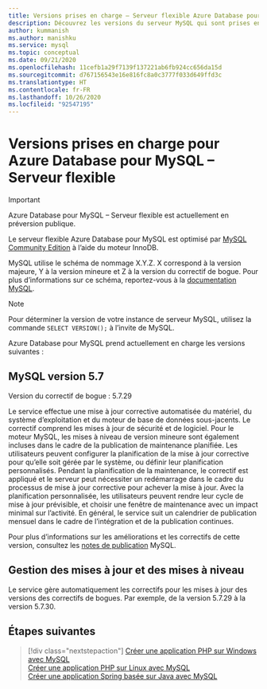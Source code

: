 ```yaml
---
title: Versions prises en charge – Serveur flexible Azure Database pour MySQL
description: Découvrez les versions du serveur MySQL qui sont prises en charge dans le serveur flexible Azure Database pour MySQL
author: kummanish
ms.author: manishku
ms.service: mysql
ms.topic: conceptual
ms.date: 09/21/2020
ms.openlocfilehash: 11cefb1a29f7139f137221ab6fb924cc656da15d
ms.sourcegitcommit: d767156543e16e816fc8a0c3777f033d649ffd3c
ms.translationtype: HT
ms.contentlocale: fr-FR
ms.lasthandoff: 10/26/2020
ms.locfileid: "92547195"
---
```

# <a name="supported-versions-for-azure-database-for-mysql---flexible-server"></a>Versions prises en charge pour Azure Database pour MySQL – Serveur flexible


> [!IMPORTANT]
> Azure Database pour MySQL – Serveur flexible est actuellement en préversion publique.


Le serveur flexible Azure Database pour MySQL est optimisé par [MySQL Community Edition](https://www.mysql.com/products/community/) à l’aide du moteur InnoDB.

MySQL utilise le schéma de nommage X.Y.Z. X correspond à la version majeure, Y à la version mineure et Z à la version du correctif de bogue. Pour plus d’informations sur ce schéma, reportez-vous à la [documentation MySQL](https://dev.mysql.com/doc/refman/5.7/en/which-version.html).

> [!NOTE]
> Pour déterminer la version de votre instance de serveur MySQL, utilisez la commande `SELECT VERSION();` à l’invite de MySQL.

Azure Database pour MySQL prend actuellement en charge les versions suivantes :

## <a name="mysql-version-57"></a>MySQL version 5.7

Version du correctif de bogue : 5.7.29

Le service effectue une mise à jour corrective automatisée du matériel, du système d’exploitation et du moteur de base de données sous-jacents. Le correctif comprend les mises à jour de sécurité et de logiciel. Pour le moteur MySQL, les mises à niveau de version mineure sont également incluses dans le cadre de la publication de maintenance planifiée. Les utilisateurs peuvent configurer la planification de la mise à jour corrective pour qu’elle soit gérée par le système, ou définir leur planification personnalisés. Pendant la planification de la maintenance, le correctif est appliqué et le serveur peut nécessiter un redémarrage dans le cadre du processus de mise à jour corrective pour achever la mise à jour. Avec la planification personnalisée, les utilisateurs peuvent rendre leur cycle de mise à jour prévisible, et choisir une fenêtre de maintenance avec un impact minimal sur l’activité. En général, le service suit un calendrier de publication mensuel dans le cadre de l’intégration et de la publication continues.

Pour plus d’informations sur les améliorations et les correctifs de cette version, consultez les [notes de publication](https://dev.mysql.com/doc/relnotes/mysql/5.7/en/news-5-7-29.html) MySQL.

## <a name="managing-updates-and-upgrades"></a>Gestion des mises à jour et des mises à niveau
Le service gère automatiquement les correctifs pour les mises à jour des versions des correctifs de bogues. Par exemple, de la version 5.7.29 à la version 5.7.30.

## <a name="next-steps"></a>Étapes suivantes

> [!div class="nextstepaction"]
>[Créer une application PHP sur Windows avec MySQL](../../app-service/tutorial-php-mysql-app.md)<br/>
>[Créer une application PHP sur Linux avec MySQL](../../app-service/tutorial-php-mysql-app.md?pivots=platform-linux%253fpivots%253dplatform-linux)<br/>
>[Créer une application Spring basée sur Java avec MySQL](/azure/developer/java/spring-framework/spring-app-service-e2e?tabs=bash)<br/>